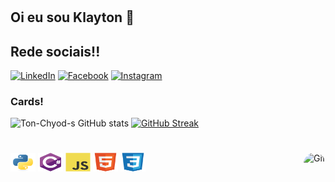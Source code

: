<h1>  </h1>


## Oi eu sou Klayton 👋



## Rede sociais!!


<a> [![LinkedIn](https://img.shields.io/badge/LinkedIn-000?style=for-the-badge&logo=linkedin&logoColor=0E76A8)](https://www.linkedin.com/in/ton-chyod-s/)
[![Facebook](https://img.shields.io/badge/Facebook-000?style=for-the-badge&logo=facebook)](https://www.facebook.com/ArqKdias/)
[![Instagram](https://img.shields.io/badge/Instagram-000?style=for-the-badge&logo=instagram)](https://www.instagram.com/ton_chyod_s/) </a>

### Cards!
<div style="display: inline_block">

<a> ![Ton-Chyod-s GitHub stats](https://github-readme-stats.vercel.app/api?username=Ton-Chyod-s&show_icons=true&theme=dracula) </a>
<a> [![GitHub Streak](https://streak-stats.demolab.com/?user=Ton-Chyod-s&theme=bear&background=000&border=30A3DC&dates=FFF)](https://git.io/streak-stats) </a>
</div>
<h1>  </h1>


<div style="display: inline_block">

<img align="center" alt="Klay-Python" height="30" width="40" src="https://raw.githubusercontent.com/devicons/devicon/master/icons/python/python-original.svg">
  <img align="center" alt="Klay-Csharp" height="30" width="40" src="https://raw.githubusercontent.com/devicons/devicon/master/icons/csharp/csharp-original.svg">
<img align="center" alt="Klay-Csharp" height="30" width="40" src="https://raw.githubusercontent.com/devicons/devicon/master/icons/javascript/javascript-original.svg">
<img align="center" alt="HTML" height="30" width="40" src="https://raw.githubusercontent.com/devicons/devicon/master/icons/html5/html5-original.svg">
<img align="center" alt="CSS" height="30" width="40" src="https://raw.githubusercontent.com/devicons/devicon/master/icons/css3/css3-original.svg">
<img align="right" alt="Gif" height="150" style="border-radius:50px;" src="https://freepngimg.com/thumb/technology/35586-4-robot.png">

</div>

<a>



</a>

